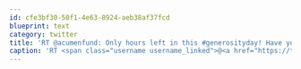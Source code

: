 ```yaml
---
id: cfe3bf30-50f1-4e63-8924-aeb38af37fcd
blueprint: text
category: twitter
title: 'RT @acumenfund: Only hours left in this #generosityday! Have you been saying YES today? What have you done to make the world more generous?'
caption: 'RT <span class="username username_linked">@<a href="https://twitter.com/acumenfund" title="Acumen Fund">acumenfund</a></span>: Only hours left in this <span class="hashtag hashtag_local">#<a href="http://tweettemp.darylchymko.ca/?tag=generosityday">generosityday</a>! Have you been saying YES today? What have you done to make the world more generous?'
---
```

